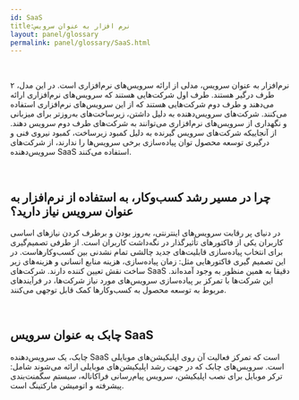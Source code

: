```yaml
---  
id: SaaS  
title:نرم افزار به عنوان سرویس  
layout: panel/glossary  
permalink: panel/glossary/SaaS.html  
---  
```


<br>

نرم‌افزار به عنوان سرویس، مدلی از ارائه سرویس‌های نرم‌افزاری است. در این مدل، ۲ طرف درگیر هستند. طرف اول شرکت‌هایی هستند که سرویس‌های نرم‌افزاری ارائه می‌دهند و طرف دوم شرکت‌هایی هستند که از این سرویس‌های نرم‌افزاری استفاده می‌کنند.  شرکت‌های سرویس‌دهنده  به دلیل داشتن، زیرساخت‌های به‌روزتر برای میزبانی و نگهداری از سرویس‌های نرم‌افزاری می‌توانند به شرکت‌های طرف دوم سرویس‌ دهند. از آنجاییکه شرکت‌های سرویس گیرنده به دلیل کمبود زیرساخت، کمبود نیروی فنی و درگیری توسعه محصول توان پیاده‌سازی برخی سرویس‌ها را ندارند، از شرکت‌های سرویس‌دهنده SaaS استفاده می‌کنند. 

<br>


##  چرا در مسیر رشد کسب‌و‌کار، به استفاده از نرم‌افزار به عنوان سرویس نیاز دارید؟ ‌


در دنیای پر رقابت سرویس‌های اینترنتی، به‌روز بودن و برطرف کردن نیازهای  اساسی کاربران یکی از فاکتورهای تأثیرگذار در نگه‌داشت کاربران است. از طرفی تصمیم‌گیری برای انتخاب پیاده‌سازی قابلیت‌های جدید  چالشی تمام نشدنی بین کسب‌و‌کارهاست. 
در این تصمیم گیری فاکتورهایی مثل: زمان پیاده‌سازی، هزینه‌ منابع انسانی و هزینه‌های زیر ساخت نقش تعیین کننده دارند. 
شرکت‌های Saa‌S دقیقا به همین منظور به وجود آمده‌اند. این شرکت‌ها با تمرکز بر پیاده‌سازی سرویس‌های مورد نیاز شرکت‌ها، در فرآیندهای مربوط به توسعه محصول به کسب‌و‌کارها کمک قابل توجهی می‌کنند. 


<br>


## چابک به عنوان سرویس SaaS 


چابک، یک سرویس‌دهنده SaaS است که تمرکز فعالیت آن روی اپلیکیشن‌های موبایلی است. سرویس‌های چابک که در جهت رشد اپلیکیشن‌های موبایلی ارائه می‌شوند شامل: ترکر موبایل برای نصب اپلیکیشن، سرویس پیام‌رسانی فراکاناله، سیستم سگمنت‌بندی پیشرفته و اتومیشن مارکتینگ است. 


<br>